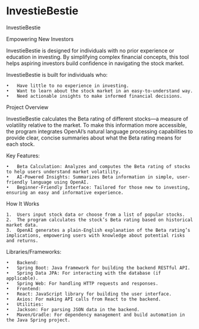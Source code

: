 # InvestieBestie

InvestieBestie

Empowering New Investors

InvestieBestie is designed for individuals with no prior experience or education in investing. By simplifying complex financial concepts, this tool helps aspiring investors build confidence in navigating the stock market.

InvestieBestie is built for individuals who:

	•	Have little to no experience in investing.
	•	Want to learn about the stock market in an easy-to-understand way.
	•	Need actionable insights to make informed financial decisions.

Project Overview

InvestieBestie calculates the Beta rating of different stocks—a measure of volatility relative to the market. To make this information more accessible, the program integrates OpenAI’s natural language processing capabilities to provide clear, concise summaries about what the Beta rating means for each stock.

Key Features:

	•	Beta Calculation: Analyzes and computes the Beta rating of stocks to help users understand market volatility.
	•	AI-Powered Insights: Summarizes Beta information in simple, user-friendly language using OpenAI.
	•	Beginner-Friendly Interface: Tailored for those new to investing, ensuring an easy and informative experience.

How It Works

	1.	Users input stock data or choose from a list of popular stocks.
	2.	The program calculates the stock’s Beta rating based on historical market data.
	3.	OpenAI generates a plain-English explanation of the Beta rating’s implications, empowering users with knowledge about potential risks and returns.

Libraries/Frameworks:

	•	Backend:
	•	Spring Boot: Java framework for building the backend RESTful API.
	•	Spring Data JPA: For interacting with the database (if applicable).
	•	Spring Web: For handling HTTP requests and responses.
	•	Frontend:
	•	React: JavaScript library for building the user interface.
	•	Axios: For making API calls from React to the backend.
	•	Utilities:
	•	Jackson: For parsing JSON data in the backend.
	•	Maven/Gradle: For dependency management and build automation in the Java Spring project.

